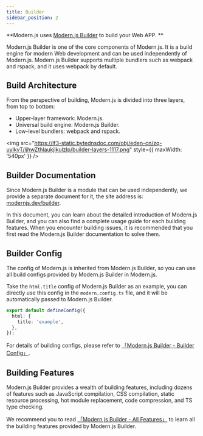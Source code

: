 ```yaml
---
title: Builder
sidebar_position: 2
---
```


**Modern.js uses [Modern.js Builder](https://modernjs.dev/builder) to build your Web APP. **

Modern.js Builder is one of the core components of Modern.js. It is a build engine for modern Web development and can be used independently of Modern.js. Modern.js Builder supports multiple bundlers such as webpack and rspack, and it uses webpack by default.

## Build Architecture

From the perspective of building, Modern.js is divided into three layers, from top to bottom:

- Upper-layer framework: Modern.js.
- Universal build engine: Modern.js Builder.
- Low-level bundlers: webpack and rspack.

<img src="https://lf3-static.bytednsdoc.com/obj/eden-cn/zq-uylkvT/ljhwZthlaukjlkulzlp/builder-layers-1117.png" style={{ maxWidth: '540px' }} />

## Builder Documentation

Since Modern.js Builder is a module that can be used independently, we provide a separate document for it, the site address is: [modernjs.dev/builder](https://modernjs.dev/builder).

In this document, you can learn about the detailed introduction of Modern.js Builder, and you can also find a complete usage guide for each building features. When you encounter building issues, it is recommended that you first read the Modern.js Builder documentation to solve them.

## Builder Config

The config of Modern.js is inherited from Modern.js Builder, so you can use all build configs provided by Modern.js Builder in Modern.js.

Take the `html.title` config of Modern.js Builder as an example, you can directly use this config in the `modern.config.ts` file, and it will be automatically passed to Modern.js Builder.

```ts title="modern.config.js"
export default defineConfig({
  html: {
    title: 'example',
  },
});
```

For details of building configs, please refer to [「Modern.js Builder - Builder Config」](https://modernjs.dev/builder/en/guide/basic/builder-config.html).

## Building Features

Modern.js Builder provides a wealth of building features, including dozens of features such as JavaScript compilation, CSS compilation, static resource processing, hot module replacement, code compression, and TS type checking.

We recommend you to read [「Modern.js Builder - All Features」](https://modernjs.dev/builder/en/guide/features.html) to learn all the building features provided by Modern.js Builder.
